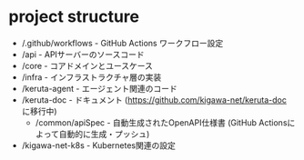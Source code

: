 # project structure

* /.github/workflows - GitHub Actions ワークフロー設定
* /api - APIサーバーのソースコード
* /core - コアドメインとユースケース
* /infra - インフラストラクチャ層の実装
* /keruta-agent - エージェント関連のコード
* /keruta-doc - ドキュメント (https://github.com/kigawa-net/keruta-doc に移行中)
  * /common/apiSpec - 自動生成されたOpenAPI仕様書 (GitHub Actionsによって自動的に生成・プッシュ)
* /kigawa-net-k8s - Kubernetes関連の設定
